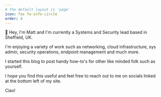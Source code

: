 ```yaml
---
# the default layout is 'page'
icon: fas fa-info-circle
order: 4
---
```



:wave: Hey, I'm Matt and I'm currently a Systems and Security lead based in Sheffield, UK.

I'm enjoying a variety of work such as networking, cloud infrastructure, sys admin, security operations, endpoint management and much more.

I started this blog to post handy how-to's for other like minded folk such as yourself.

I hope you find this useful and feel free to reach out to me on socials linked at the bottom left of my site.

Ciao!
